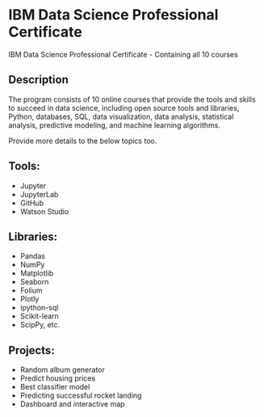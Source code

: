 # IBM Data Science Professional Certificate
IBM Data Science Professional Certificate - Containing all 10 courses

## Description

The program consists of 10 online courses that provide the tools and skills to succeed in data science, including open source tools and libraries, Python, databases, SQL, data visualization, data analysis, statistical analysis, predictive modeling, and machine learning algorithms. 


Provide more details to the below topics too.


## Tools:
- Jupyter
- JupyterLab
- GitHub
- Watson Studio 

## Libraries:
- Pandas
- NumPy
- Matplotlib
- Seaborn
- Folium
- Plotly
- ipython-sql
- Scikit-learn
- ScipPy, etc. 

## Projects:
- Random album generator
- Predict housing prices
- Best classifier model
- Predicting successful rocket landing
- Dashboard and interactive map
